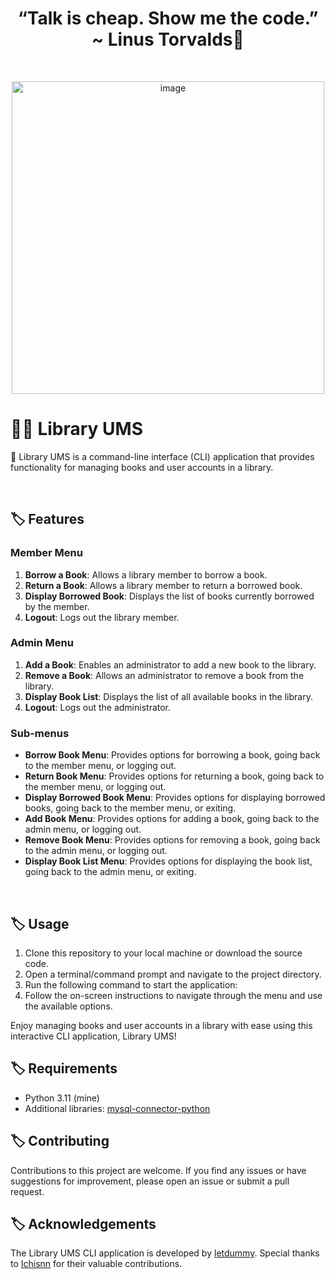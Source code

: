 ## <h1 align="center">“Talk is cheap. Show me the code.” ~ Linus Torvalds:thought_balloon:</h1>

<br>
  <p align="center">
  <a><img src="https://i.giphy.com/media/f3iwJFOVOwuy7K6FFw/giphy.webp" alt="image" width="500"></a>
<br>

# 🐱‍💻 Library UMS
📌 Library UMS is a command-line interface (CLI) application that provides functionality for managing books and user accounts in a library.

<br> 
  
## 🏷️ Features

### Member Menu
1. **Borrow a Book**: Allows a library member to borrow a book.
2. **Return a Book**: Allows a library member to return a borrowed book.
3. **Display Borrowed Book**: Displays the list of books currently borrowed by the member.
4. **Logout**: Logs out the library member.

### Admin Menu
1. **Add a Book**: Enables an administrator to add a new book to the library.
2. **Remove a Book**: Allows an administrator to remove a book from the library.
3. **Display Book List**: Displays the list of all available books in the library.
4. **Logout**: Logs out the administrator.

### Sub-menus
- **Borrow Book Menu**: Provides options for borrowing a book, going back to the member menu, or logging out.
- **Return Book Menu**: Provides options for returning a book, going back to the member menu, or logging out.
- **Display Borrowed Book Menu**: Provides options for displaying borrowed books, going back to the member menu, or exiting.
- **Add Book Menu**: Provides options for adding a book, going back to the admin menu, or logging out.
- **Remove Book Menu**: Provides options for removing a book, going back to the admin menu, or logging out.
- **Display Book List Menu**: Provides options for displaying the book list, going back to the admin menu, or exiting.

<br>

## 🏷️ Usage

1. Clone this repository to your local machine or download the source code.
2. Open a terminal/command prompt and navigate to the project directory.
3. Run the following command to start the application:
4. Follow the on-screen instructions to navigate through the menu and use the available options.

Enjoy managing books and user accounts in a library with ease using this interactive CLI application, Library UMS!
  
## 🏷️ Requirements

- Python 3.11 (mine)
- Additional libraries: [mysql-connector-python](https://pypi.org/project/mysql-connector-python/)

## 🏷️ Contributing

Contributions to this project are welcome. If you find any issues or have suggestions for improvement, please open an issue or submit a pull request.

## 🏷️ Acknowledgements

The Library UMS CLI application is developed by [letdummy](https://github.com/letdummy). Special thanks to [Ichisnn](https://github.com/hussainabdillah) for their valuable contributions.
